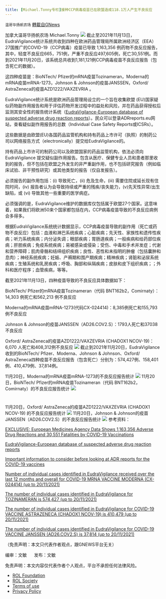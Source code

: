 ```yaml
---
title: [Michael.Tonny专栏]接种CCP病毒疫苗已在欧盟造成118.1万人产生不良反应
---
```

`温哥华扬帆农场` [轉載自GNews](https://gnews.org/zh-hans/1681255/)

加拿大温哥华扬帆农场  Michael.Tonny
![](https://assets.gnews.org/wp-content/uploads/2021/11/22-100.jpg)
截止至2021年11月13日，EudraVigilance统计系统共收到四种在欧洲药品管理局所属欧洲经济区（EEA）27国推广的COVID-19（CCP病毒）疫苗已导致 1,163,356 例药物不良反应报告，其中，轻度不良反应665，751例，严重不良反应497,605例，死亡30,551例。而到2021年11月20日，该系统总共收到1,181,121例CCP病毒疫苗不良反应报告（包含死亡的数据）。

这四种疫苗是：BioNTech/ Pfizer的mRNA疫苗Tozinameran，Moderna的mRNA疫苗mRNA-1273，Johnson & Johnson的疫苗JANSSEN，Oxford/ AstraZeneca的疫苗AZD1222/VAXZEVRIA 。

EudraVigilance统计系统是欧洲药品管理局设立的一个旨在收集欧盟 (EU)国家疑似药物副作用报告和用于评估药物开发过程中的益处和风险，并在药品获得授权后监测其安全性的报告统计系统（[EudraVigilance-European database of suspected adverse drug reaction reports](https://www.adrreports.eu/en/search_subst.html)）。民众可以登录ADRreports.eu网站，查看疑似副作用报告的总数（Individual Case Safety Reports或ICSRs）。

这些数据是由欧盟(EU)各国药品监管机构和持有药品上市许可（执照）的制药公司以网络报告方式（electronically）提交给EudraVigilance的。

持有药品上市许可的制药公司以及欧盟国家的药品监管机构，依法必须向EudraVigilance 提交疑似副作用报告。包含从医疗、保健专业人员和患者那里收到的报告，但不包括在欧盟之外发生的非严重副作用，也不包括研究报告（例如临床试验、非干预性研究）或其他类型的报告（仅自发报告）。

必须报告的副作用包括：(i) 导致死亡，(ii) 危及生命，(iii) 需要住院或延长现有住院时间，(iv) 报告者认为会导致持续或严重的残疾/丧失能力，(v)先天性异常/出生缺陷，或 (vi) 导致其他一些重要的医学病症。

必须强调的是，EudraVigilance维护的数据库仅包括属于欧盟27个国家。这意味着，如果我们将欧洲50来个国家都包括在内，CCP病毒疫苗导致的不良反应病例会多得多。

根据EudraVigilance系统统计数据显示，CCP病毒疫苗导致的副作用（死亡或药物不良反应）包括：血液和淋巴系统疾病；心脏疾病；先天性、家族性和遗传性疾病；听力系统疾病；内分泌失调；眼部疾病；胃肠道疾病；一般疾病和给药部位疾病；肝胆疾病；免疫系统疾病；易被感染或侵染；受伤、中毒和手术并发症；代谢和营养障碍；肌肉骨骼和结缔组织疾病；良性、恶性和未指明的肿瘤（包括囊肿和息肉）；神经系统疾病；妊娠、产褥期和围产期疾病；精神疾病；肾脏和泌尿系统疾病；生殖系统和乳房疾病；呼吸、胸部和纵隔疾病；皮肤和皮下组织疾病；；外科和医疗程序；血管疾病，等等。

截至2021年11月13日，四种疫苗导致的不良反应具体数据如下：

BioNTech/ Pfizer的mRNA疫苗Tozinameran（代码 BNT162b2，Comirnaty）：14,303 例死亡和562,213 例不良反应

Moderna的mRNA疫苗mRNA-1273(代码CX-024414)：8,385例死亡和155,793例不良反应

Johnson & Johnson的疫苗JANSSEN（AD26.COV2.S）：1793人死亡和37038不良反应

Oxford/ AstraZeneca的疫苗AZD1222/VAXZEVRIA (CHADOX1 NCOV-19)：6,070 人死亡和408,312例不良反应
![](https://assets.gnews.org/wp-content/uploads/2021/11/Picture4.jpg)
截止到2021年11月20日，EudraVigilance收到的BioNTech/ Pfizer、Moderna、Johnson & Johnson、Oxford/ AstraZeneca四种疫苗不良反应报告（包含死亡）分别为：574,427例、158,401例、410,479例、37,814例。

11月20日，Moderna的mRNA疫苗mRNA-1273的不良反应报告统计
![](https://assets.gnews.org/wp-content/uploads/2021/11/Picture1-21.jpg)
11月20日，BioNTech/ Pfizer的mRNA疫苗Tozinameran（代码 BNT162b2，Comirnaty）的不良反应报告统计
![](https://assets.gnews.org/wp-content/uploads/2021/11/Picture2-3.jpg)
# 

11月20日，Oxford/ AstraZeneca的疫苗AZD1222/VAXZEVRIA (CHADOX1 NCOV-19) 的不良反应报告统计
![](https://assets.gnews.org/wp-content/uploads/2021/11/Picture3-1.jpg)
11月20日，Johnson & Johnson的疫苗JANSSEN（AD26.COV2.S）的不良反应报告统计
![](https://assets.gnews.org/wp-content/uploads/2021/11/Picture5.jpg)
参考资料：

[EXCLUSIVE: European Medicines Agency Data Shows 1,163,356 Adverse Drug Reactions and 30,551 Fatalities by COVID-19 Vaccinations](https://www.thegatewaypundit.com/2021/11/european-medicines-agency-data-shows-1163356-adverse-drug-reactions-30551-fatalities-covid-19-vaccinations/)

[EudraVigilance-European database of suspected adverse drug reaction reports](https://www.adrreports.eu/en/data_source.html)

[Important information to consider before looking at ADR reports for the COVID-19 vaccines](https://www.adrreports.eu/en/covid19_message.html)

[Number of individual cases identified in EudraVigilance received over the last 12 months and overall for COVID-19 MRNA VACCINE MODERNA (CX-024414) (up to 20/11/2021)](https://dap.ema.europa.eu/analytics/saw.dll?PortalPages)

[The number of individual cases identified in EudraVigilance for TOZINAMERAN is 574,427 (up to 20/11/2021)](https://dap.ema.europa.eu/analytics/saw.dll?PortalPages&amp;PortalPath=%2Fshared%2FPHV%20DAP%2F_portal%2FDAP&amp;Action=Navigate&amp;P0=1&amp;P1=eq&amp;P2=%22Line%20Listing%20Objects%22.%22Substance%20High%20Level%20Code%22&amp;P3=1+42325700)

[The number of individual cases identified in EudraVigilance for COVID-19 VACCINE ASTRAZENECA (CHADOX1 NCOV-19) is 410,479 (up to 20/11/2021)](https://dap.ema.europa.eu/analytics/saw.dll?PortalPages&amp;PortalPath=%2Fshared%2FPHV%20DAP%2F_portal%2FDAP&amp;Action=Navigate&amp;P0=1&amp;P1=eq&amp;P2=%22Line%20Listing%20Objects%22.%22Substance%20High%20Level%20Code%22&amp;P3=1+40995439)

[The number of individual cases identified in EudraVigilance for COVID-19 VACCINE JANSSEN (AD26.COV2.S) is 37,814 (up to 20/11/2021)](https://dap.ema.europa.eu/analytics/saw.dll?PortalPages&amp;PortalPath=%2Fshared%2FPHV%20DAP%2F_portal%2FDAP&amp;Action=Navigate&amp;P0=1&amp;P1=eq&amp;P2=%22Line%20Listing%20Objects%22.%22Substance%20High%20Level%20Code%22&amp;P3=1+42287887)

（免责声明：本文只代表作者观点，跟GNEWS平台无关）

编审：文敏      发布：文敏

 

免责声明：本文内容仅代表作者个人观点，平台不承担任何法律风险。

- [ROL Foundation](https://rolfoundation.org/)
- [ROL Society](https://rolsociety.org/)
- [Terms of use](https://gnews.org/terms-of-use-3/)
- [Privacy Policy](https://gnews.org/privacy-policy/)
